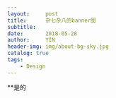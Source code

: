 ```yaml
---
layout:     post
title:      杂七杂八的banner图
subtitle:   
date:       2018-05-28
author:     YIN
header-img: img/about-bg-sky.jpg
catalog: true
tags:
    - Design
---
```


**是的

